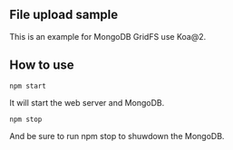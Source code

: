 ## File upload sample
This is an example for MongoDB GridFS use Koa@2.

## How to use
``` shell
npm start
```
It will start the web server and MongoDB.

``` shell
npm stop
```
And be sure to run npm stop to shuwdown the MongoDB.
